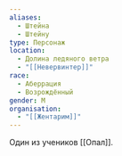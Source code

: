 ```yaml
---
aliases:
  - Штейна
  - Штейну
type: Персонаж
location:
  - Долина ледяного ветра
  - "[[Невервинтер]]"
race:
  - Аберрация
  - Возрождённый
gender: М
organisation:
  - "[[Жентарим]]"
---
```


Один из учеников [[Опал]]. 